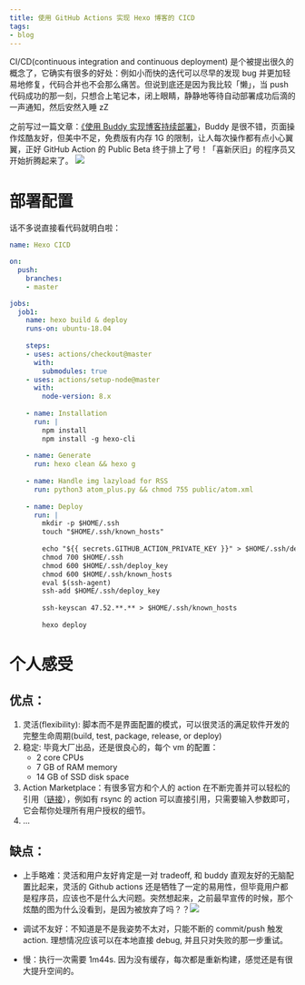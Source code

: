 ```yaml
---
title: 使用 GitHub Actions 实现 Hexo 博客的 CICD
tags: 
- blog
---
```


CI/CD(continuous integration and continuous deployment) 是个被提出很久的概念了，它确实有很多的好处：例如小而快的迭代可以尽早的发现 bug 并更加轻易地修复，代码合并也不会那么痛苦。但说到底还是因为我比较「懒」，当 push 代码成功的那一刻，只想合上笔记本，闭上眼睛，静静地等待自动部署成功后滴的一声通知，然后安然入睡 zZ

之前写过一篇文章：[《使用 Buddy 实现博客持续部署》](/blog/20181209/continuous-delivery-by-buddy-work/)，Buddy 是很不错，页面操作炫酷友好，但美中不足，免费版有内存 1G 的限制，让人每次操作都有点小心翼翼，正好 GitHub Action 的 Public Beta 终于排上了号！「喜新厌旧」的程序员又开始折腾起来了。
![](/images/blog/190915_github_actions/15685554780026.jpg)

<!--more-->

# 部署配置
话不多说直接看代码就明白啦：
```yaml
name: Hexo CICD

on:
  push:
    branches:
    - master

jobs:
  job1:
    name: hexo build & deploy
    runs-on: ubuntu-18.04
    
    steps:
    - uses: actions/checkout@master
      with:
        submodules: true
    - uses: actions/setup-node@master
      with:
        node-version: 8.x
        
    - name: Installation
      run: |
        npm install
        npm install -g hexo-cli
        
    - name: Generate
      run: hexo clean && hexo g
    
    - name: Handle img lazyload for RSS  
      run: python3 atom_plus.py && chmod 755 public/atom.xml
      
    - name: Deploy
      run: |
        mkdir -p $HOME/.ssh
        touch "$HOME/.ssh/known_hosts"
        
        echo "${{ secrets.GITHUB_ACTION_PRIVATE_KEY }}" > $HOME/.ssh/deploy_key
        chmod 700 $HOME/.ssh
        chmod 600 $HOME/.ssh/deploy_key
        chmod 600 $HOME/.ssh/known_hosts
        eval $(ssh-agent)
        ssh-add $HOME/.ssh/deploy_key
        
        ssh-keyscan 47.52.**.** > $HOME/.ssh/known_hosts
        
        hexo deploy
```

# 个人感受
## 优点：
1. 灵活(flexibility): 脚本而不是界面配置的模式，可以很灵活的满足软件开发的完整生命周期(build, test, package, release, or deploy)
2. 稳定: 毕竟大厂出品，还是很良心的，每个 vm 的配置：
    - 2 core CPUs
    - 7 GB of RAM memory
    - 14 GB of SSD disk space
3. Action Marketplace：有很多官方和个人的 action 在不断完善并可以轻松的引用（[链接](https://github.com/marketplace?type=actions)），例如有 rsync 的 action 可以直接引用，只需要输入参数即可，它会帮你处理所有用户授权的细节。
4. ...

## 缺点：
- 上手略难：灵活和用户友好肯定是一对 tradeoff, 和 buddy 直观友好的无脑配置比起来，灵活的 Github actions 还是牺牲了一定的易用性，但毕竟用户都是程序员，应该也不是什么大问题。突然想起来，之前最早宣传的时候，那个炫酷的图为什么没看到，是因为被放弃了吗？？![](/images/blog/190922_cloudflare_and_next_bug/15691581294746.jpg)

- 调试不友好：不知道是不是我姿势不太对，只能不断的 commit/push 触发 action. 理想情况应该可以在本地直接 debug, 并且只对失败的那一步重试。
- 慢：执行一次需要 1m44s. 因为没有缓存，每次都是重新构建，感觉还是有很大提升空间的。


